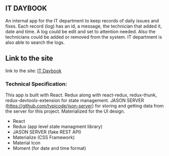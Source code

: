 ## IT DAYBOOK

An internal app for the IT department to keep records of daily issues and fixes. Each record (log) has an id, a message, the technician that added it, date and time.
A log could be edit and set to attention needed. Also the technicians could be added or removed from the system. IT department is also able to search the logs.

## Link to the site

link to the site: [IT Daybook](https://sahmed1035.github.io/Daybook-IT/)

### Technical Specification:

This app is built with React.
Redux along with react-redux, redux-thunk, redux-devtools-extension for state management.
JASON SERVER (https://github.com/typicode/json-server) for storing and getting data from the server for this project.
Materialized for the UI design.

- React
- Redux (app level state managment library)
- JASON SERVER (fake REST API)
- Materialize (CSS Framework)
- Material Icon
- Moment (for date and time format)
